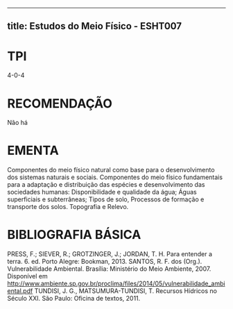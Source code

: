 
---
title: Estudos do Meio Físico - ESHT007 
---

# TPI

4-0-4

# RECOMENDAÇÃO

Não há

# EMENTA

Componentes do meio físico natural como base para o desenvolvimento dos sistemas naturais e sociais. Componentes do meio físico fundamentais para a adaptação e distribuição das espécies e desenvolvimento das sociedades humanas: Disponibilidade e qualidade da água; Águas superficiais e subterrâneas; Tipos de solo, Processos de formação e transporte dos solos. Topografia e Relevo.

# BIBLIOGRAFIA BÁSICA

PRESS, F.; SIEVER, R.; GROTZINGER, J.; JORDAN, T. H. Para entender a terra. 6. ed. Porto Alegre: Bookman, 2013.
SANTOS, R. F. dos (Org.). Vulnerabilidade Ambiental. Brasília: Ministério do Meio Ambiente, 2007. Disponível em <http://www.ambiente.sp.gov.br/proclima/files/2014/05/vulnerabilidade_ambiental.pdf>
TUNDISI, J. G., MATSUMURA-TUNDISI, T. Recursos Hídricos no Século XXI. São Paulo: Oficina de textos, 2011.
        